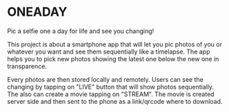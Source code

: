 ONEADAY
=======

Pic a selfie one a day for life and see you changing!

This project is about a smartphone app that will let you pic photos of you or whatever you want and see them sequentially like a timelapse.
The app helps you to pick new photos showing the latest one below the new one in transparence.

Every photos are then stored locally and remotely.
Users can see the changing by tapping on "LIVE" button that will show photos sequentially.
The also can create a movie tapping on "STREAM". The movie is created server side and then
sent to the phone as a link/qrcode where to download.
